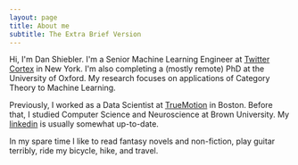 ```yaml
---
layout: page
title: About me
subtitle: The Extra Brief Version
---
```

<script>
  (function(i,s,o,g,r,a,m){i['GoogleAnalyticsObject']=r;i[r]=i[r]||function(){
  (i[r].q=i[r].q||[]).push(arguments)},i[r].l=1*new Date();a=s.createElement(o),
  m=s.getElementsByTagName(o)[0];a.async=1;a.src=g;m.parentNode.insertBefore(a,m)
  })(window,document,'script','https://www.google-analytics.com/analytics.js','ga');

  ga('create', 'UA-82391879-1', 'auto');
  ga('send', 'pageview');

</script>
Hi, I'm Dan Shiebler. I'm a Senior Machine Learning Engineer at [Twitter Cortex](https://cortex.twitter.com/en.html) in New York. I'm also completing a (mostly remote) PhD at the University of Oxford. My research focuses on applications of Category Theory to Machine Learning.

Previously, I worked as a Data Scientist at [TrueMotion](https://gotruemotion.com/) in Boston. Before that, I studied Computer Science and Neuroscience at Brown University. My [linkedin](https://www.linkedin.com/in/dan-shiebler-10219b42/) is usually somewhat up-to-date. 

In my spare time I like to read fantasy novels and non-fiction, play guitar terribly, ride my bicycle, hike, and travel.